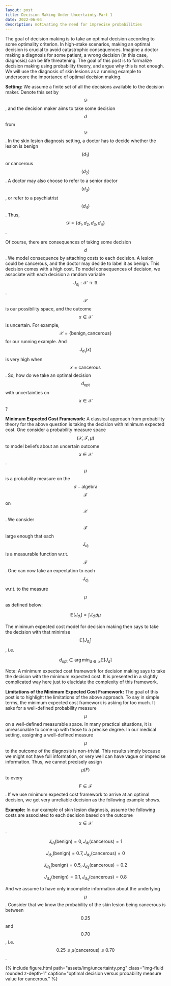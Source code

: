 ```yaml
---
layout: post
title: Decision Making Under Uncertainty-Part 1
date: 2022-06-04
description: motivating the need for imprecise probabilities
---
```

The goal of decision making is to take an optimal decision according to some optimality criterion. In high-stake scenarios, making an optimal decision is crucial to avoid catastrophic consequences. Imagine a doctor making a diagnosis for some patient, a wrong decision (in this case, diagnosis) can be life threatening. The goal of this post is to formalize decision making using probability theory, and argue why this is not enough. We will use the diagnosis of skin lesions as a running example to underscore the importance of optimal decision making.

**Setting:** We assume a finite set of all the decisions available to the decision maker. Denote this set by $$\mathcal{D}$$, and the decision maker aims to take some decision $$d$$ from $$\mathcal{D}$$. In the skin lesion diagnosis setting, a doctor has to decide whether the lesion is benign $$(d_{1})$$ or cancerous $$(d_{2})$$. A doctor may also choose to refer to a senior doctor $$(d_{3})$$, or refer to a psychiatrist $$(d_{4})$$. Thus, $$\mathcal{D} = \{d_{1}, d_{2}, d_{3}, d_{4}\}$$. 

Of course, there are consequences of taking some decision $$d$$. We model consequence by attaching costs to each decision. A lesion could be cancerous, and the doctor may decide to label it as benign. This decision comes with a high cost. To model consequences of decision, we associate with each decision a random variable $$J_{d_{i}}: \mathcal{X} \rightarrow \mathbb{R}$$. $$\mathcal{X}$$ is our possibility space, and the outcome $$x \in \mathcal{X}$$ is uncertain. For example, $$\mathcal{X} = \{\text{benign}, \text{cancerous}\}$$ for our running example. And $$J_{d_{1}}(x)$$ is very high when $$x = \text{cancerous}$$. So, how do we take an optimal decision $$d_{\text{opt}}$$ with uncertainties on $$x \in \mathcal{X}$$?

**Minimum Expected Cost Framework:** A classical approach from probability theory for the above question is taking the decision with minimum expected cost. One consider a probability measure space $$(\mathcal{X}, \mathcal{F}, \mu)$$ to model beliefs about an uncertain outcome $$x \in \mathcal{X}$$. $$\mu$$ is a probability measure on the $$\sigma-\text{algebra}$$  $$\mathcal{F}$$ on $$\mathcal{X}$$. We consider $$\mathcal{F}$$ large enough that each $$J_{d_{i}}$$ is a measurable function w.r.t. $$\mathcal{F}$$. One can now take an expectation to each $$J_{d_{i}}$$ w.r.t. to the measure $$\mu$$ as defined below:

$$
	\mathbb{E}[J_{d_{i}}] = \int J_{d_{i}} d\mu
$$ 

The minimum expected cost model for decision making then says to take the decision with that minimise $$\mathbb{E}[J_{d_{i}}]$$, i.e.

$$
	d_{\text{opt}} \in \arg \min_{d \in \mathcal{D}}\mathbb{E}[J_{d}]
$$

Note: A minimum expected cost framework for decision making says to take the decision with the minimum expected cost. It is presented in a slightly complicated way here just to elucidate the complexity of this framework.  

**Limitations of the Minimum Expected Cost Framework:** The goal of this post is to highlight the limitations of the above approach. To say in simple terms, the minimum expected cost framework is asking for too much. It asks for a well-defined probability measure $$\mu$$ on a well-defined measurable space. In many practical situations, it is unreasonable to come up with those to a precise degree. In our medical setting, assigning a well-defined measure $$\mu$$ to the outcome of the diagnosis is non-trivial. This results simply because we might not have full information, or very well can have vague or imprecise information. Thus, we cannot precisely assign $$\mu(F)$$ to every $$F \in \mathcal{F}$$. If we use minimum expected cost framework to arrive at an optimal decision, we get very unreliable decision as the following example shows.

**Example:** In our example of skin lesion diagnosis, assume the following costs are associated to each decision based on the outcome $$x \in \mathcal{X}$$.

$$J_{d_{1}}(\text{benign}) = 0, J_{d_{1}}(\text{cancerous}) = 1$$

$$J_{d_{2}}(\text{benign}) = 0.7, J_{d_{2}}(\text{cancerous}) = 0$$

$$J_{d_{3}}(\text{benign}) = 0.5, J_{d_{3}}(\text{cancerous}) = 0.2$$

$$J_{d_{4}}(\text{benign}) = 0.1, J_{d_{4}}(\text{cancerous}) = 0.8$$

And we assume to have only incomplete information about the underlying $$\mu$$. Consider that we know the probability of the skin lesion being cancerous is between $$0.25$$ and $$0.70$$, i.e. $$0.25 \leq \mu(\text{cancerous}) \leq 0.70$$. 


{% include figure.html path="assets/img/uncertainty.png" class="img-fluid rounded z-depth-1" caption="optimal decision versus probability measure value for cancerous." %}

